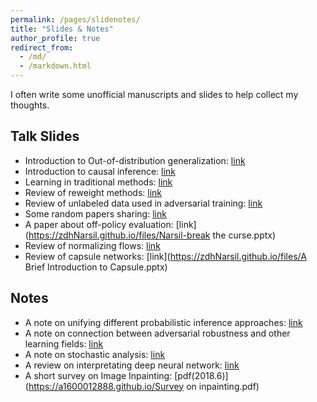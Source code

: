 ```yaml
---
permalink: /pages/slidenotes/
title: "Slides & Notes"
author_profile: true
redirect_from: 
  - /md/
  - /markdown.html
---
```


I often write some unofficial manuscripts and slides to help collect my thoughts. 

## Talk Slides
* Introduction to Out-of-distribution generalization: [link](https://zdhNarsil.github.io/files/intro_of_OoD.pdf)
* Introduction to causal inference: [link](https://zdhNarsil.github.io/files/intro_causality.pdf)
* Learning in traditional methods: [link](https://zdhNarsil.github.io/files/tradition_nn_slides.pdf)
* Review of reweight methods: [link](https://zdhNarsil.github.io/files/Reweight_slides.pdf)
* Review of unlabeled data used in adversarial training: [link](https://zdhNarsil.github.io/files/unlabeladvtrain.pdf)
* Some random papers sharing: [link](https://zdhNarsil.github.io/files/paper_sharing_slides_for_yunjin_s_seminar.pdf)
* A paper about off-policy evaluation: [link](https://zdhNarsil.github.io/files/Narsil-break the curse.pptx)
* Review of normalizing flows: [link](https://zdhNarsil.github.io/files/Normalizing%20Flows.pptx)
* Review of capsule networks: [link](https://zdhNarsil.github.io/files/A Brief Introduction to Capsule.pptx)

## Notes
* A note on unifying different probabilistic inference approaches: [link](https://zdhNarsil.github.io/files/notes_about_unifying_probabilistic_inference.pdf)
* A note on connection between adversarial robustness and other learning fields: [link](https://zdhNarsil.github.io/files/submission_for_queer.pdf)
* A note on stochastic analysis: [link](https://zdhNarsil.github.io/files/Notes_of_Stochastic_Analysis.pdf)
* A review on interpretating deep neural network: [link](https://zdhNarsil.github.io/files/interpretnn.pdf)
* A short survey on Image Inpainting: [pdf(2018.6)](https://a1600012888.github.io/Survey on inpainting.pdf)


